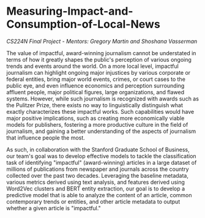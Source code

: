 # Measuring-Impact-and-Consumption-of-Local-News
<i> CS224N Final Project - Mentors: Gregory Martin and Shoshana Vasserman </i>

The value of impactful, award-winning journalism cannot be understated in terms of how it greatly shapes the public's perception of various ongoing trends and events around the world. On a more local level, impactful journalism can highlight ongoing major injustices by various corporate or federal entities, bring major world events, crimes, or court cases to the public eye, and even influence economics and perception surrounding affluent people, major political figures, large organizations, and flawed systems. However, while such journalism is recognized with awards such as the Pulitzer Prize, there exists no way to linguistically distinguish what exactly characterizes these impactful works. Such capabilities would have major positive implications, such as creating more economically viable models for publishers, fostering a more productive culture in the field of journalism, and gaining a better understanding of the aspects of journalism that influence people the most.  

As such, in collaboration with the Stanford Graduate School of Business, our team's goal was to develop effective models to tackle the classification task of identifying "impactful" (award-winning) articles in a large dataset of millions of publications from newspaper and journals across the country collected over the past two decades.  Leveraging the baseline metadata, various metrics derived using text analysis, and features derived using Word2Vec clusters and BERT entity extraction, our goal is to develop a predictive model that is able to analyze the content of an article, common contemporary trends or entities, and other article metadata to output whether a given article is "impactful." 
